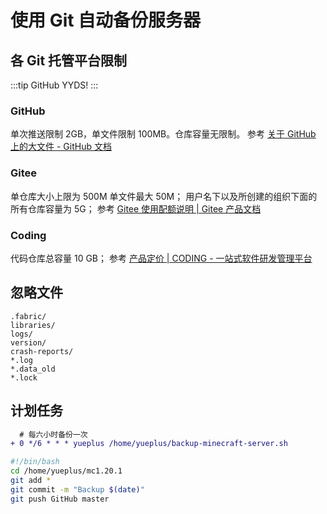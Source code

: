 # 使用 Git 自动备份服务器

## 各 Git 托管平台限制

:::tip
GitHub YYDS!
:::

### GitHub

单次推送限制 2GB，单文件限制 100MB。仓库容量无限制。
参考 [关于 GitHub 上的大文件 - GitHub 文档](https://docs.github.com/zh/repositories/working-with-files/managing-large-files/about-large-files-on-github?platform=windows)

### Gitee

单仓库大小上限为 500M 单文件最大 50M；
用户名下以及所创建的组织下面的所有仓库容量为 5G；
参考 [Gitee 使用配额说明 | Gitee 产品文档](https://help.gitee.com/base/account/Gitee%E4%BD%BF%E7%94%A8%E9%85%8D%E9%A2%9D%E8%AF%B4%E6%98%8E/)

### Coding

代码仓库总容量 10 GB；
参考 [产品定价 | CODING - 一站式软件研发管理平台](https://coding.net/pricing.html)

## 忽略文件

```text title=".gitignore"
.fabric/
libraries/
logs/
version/
crash-reports/
*.log
*.data_old
*.lock
```

## 计划任务

```diff title="/etc/crontab"
  # 每六小时备份一次
+ 0 */6 * * * yueplus /home/yueplus/backup-minecraft-server.sh
```

```bash title="/home/yueplus/backup-minecraft-server.sh"
#!/bin/bash
cd /home/yueplus/mc1.20.1
git add *
git commit -m "Backup $(date)"
git push GitHub master
```